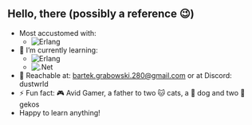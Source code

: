 ## Hello, there (possibly a reference :wink:)

- Most accustomed with:
  -  ![Erlang](https://img.shields.io/badge/Erlang-white.svg?style=for-the-badge&logo=erlang&logoColor=a90533)
- 🌱 I’m currently learning:
  -  ![Erlang](https://img.shields.io/badge/Erlang-white.svg?style=for-the-badge&logo=erlang&logoColor=a90533)
  -  ![.Net](https://img.shields.io/badge/.NET-5C2D91?style=for-the-badge&logo=.net&logoColor=white) 
- :speech_balloon: Reachable at: bartek.grabowski.280@gmail.com or at Discord: dustwrld
- ⚡ Fun fact: :video_game: Avid Gamer, a father to two :cat: cats, a :dog: dog and two :crocodile: gekos
- Happy to learn anything!
